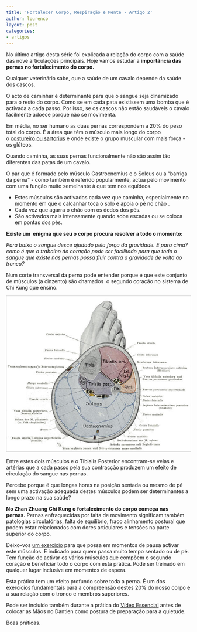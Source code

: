 ```yaml
---
title: 'Fortalecer Corpo, Respiração e Mente - Artigo 2'
author: lourenco
layout: post
categories:
- artigos
---
```

No último artigo desta série foi explicada a relação do corpo com a saúde das nove articulações principais. Hoje vamos estudar a **importância das pernas no fortalecimento do corpo.**

Qualquer veterinário sabe, que a saúde de um cavalo depende da saúde dos cascos.

O acto de caminhar é determinante para que o sangue seja dinamizado para o resto do corpo. Como se em cada pata existissem uma bomba que é activada a cada passo. Por isso, se os cascos não estão saudáveis o cavalo facilmente adoece porque não se movimenta.

Em média, no ser humano as duas pernas correspondem a 20% do peso total do corpo. É a área que têm o músculo mais longo do corpo o <a href="https://upload.wikimedia.org/wikipedia/commons/a/af/Sartorius.png" target="_blank">costureiro ou sartorius</a> e onde existe o grupo muscular com mais força - os glúteos.

Quando caminha, as suas pernas funcionalmente não são assim tão diferentes das patas de um cavalo.

O par que é formado pelo músculo Gastrocnemius e o Soleus ou a “barriga da perna” - como também é referido popularmente, actua pelo movimento com uma função muito semelhante à que tem nos equídeos.

  * Estes músculos são activados cada vez que caminha, especialmente no momento em que o calcanhar toca o solo e apoia o pé no chão .
  * Cada vez que agarra o chão com os dedos dos pés.
  * São activados mais intensamente quando sobe escadas ou se coloca em pontas dos pés.

**Existe um  enigma que seu o corpo procura resolver a todo o momento:**

*Para baixo o sangue desce ajudado pela força da gravidade. E para cima? como é que o trabalho do coração pode ser facilitado para que todo o sangue que existe nas pernas possa fluir contra a gravidade de volta ao tronco?*

Num corte transversal da perna pode entender porque é que este conjunto de músculos (a cinzento) são chamados  o segundo coração no sistema de Chi Kung que ensino.

<p align="center"><img src="/pimagens/2014-09-17.jpg" style="border: 1px solid #ccc; padding: 0px; width: 600px"></p>


Entre estes dois músculos e o Tibialis Posterior encontram-se veias e artérias que a cada passo pela sua contracção produzem um efeito de circulação do sangue nas pernas.

Percebe porque é que longas horas na posição sentada ou mesmo de pé sem uma activação adequada destes músculos podem ser determinantes a longo prazo na sua saúde?

**No Zhan Zhuang Chi Kung o fortalecimento do corpo começa nas pernas.** Pernas enfraquecidas por falta de movimento significam também patologias circulatórias, falta de equilíbrio, fraco alinhamento postural que podem estar relacionados com dores articulares e tensões na parte superior do corpo.

Deixo-vos [um exercício](https://www.youtube.com/watch?v=P3OqrhtKCzc) para que possa em momentos de pausa activar este músculos. É indicado para quem passa muito tempo sentado ou de pé. Tem função de activar os vários músculos que compõem o segundo coração e beneficiar todo o corpo com esta prática. Pode ser treinado em qualquer lugar inclusive em momentos de espera.


Esta prática tem um efeito profundo sobre toda a perna. É um dos exercícios fundamentais para a compreensão destes 20% do nosso corpo e a sua relação com o tronco e membros superiores.

Pode ser incluído também durante a prática do [Vídeo Essencial][2] antes de colocar as Mãos no Dantien como postura de preparação para a quietude.


Boas práticas.


 [2]: http://lourencoazevedo.com/video.html "Video Essencial"
 
